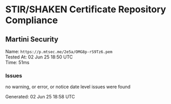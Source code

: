 # STIR/SHAKEN Certificate Repository Compliance

## Martini Security

Name: `https://p.mtsec.me/2e5a/OMG8p-rS9Tz6.pem`\
Tested At: 02 Jun 25 18:50 UTC\
Time: 51ms

### Issues

no warning, or error, or notice date level issues were found

Generated: 02 Jun 25 18:58 UTC